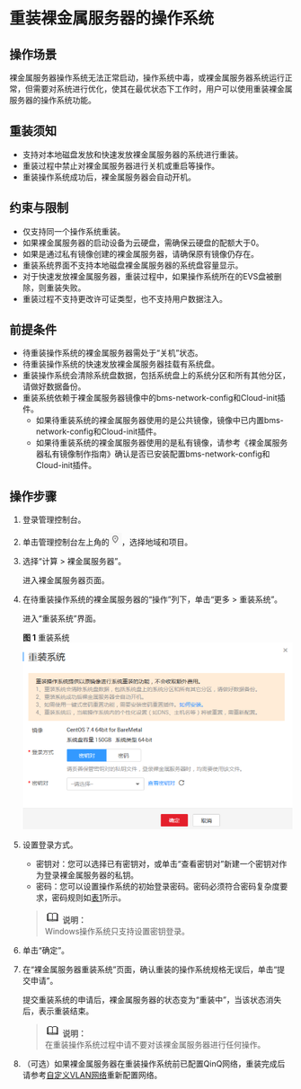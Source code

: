 # 重装裸金属服务器的操作系统<a name="bms_01_0029"></a>

## 操作场景<a name="section60394636111543"></a>

裸金属服务器操作系统无法正常启动，操作系统中毒，或裸金属服务器系统运行正常，但需要对系统进行优化，使其在最优状态下工作时，用户可以使用重装裸金属服务器的操作系统功能。

## 重装须知<a name="section37447471165714"></a>

-   支持对本地磁盘发放和快速发放裸金属服务器的系统进行重装。
-   重装过程中禁止对裸金属服务器进行关机或重启等操作。
-   重装操作系统成功后，裸金属服务器会自动开机。

## 约束与限制<a name="section4500313111616"></a>

-   仅支持同一个操作系统重装。
-   如果裸金属服务器的启动设备为云硬盘，需确保云硬盘的配额大于0。
-   如果是通过私有镜像创建的裸金属服务器，请确保原有镜像仍存在。
-   重装系统界面不支持本地磁盘裸金属服务器的系统盘容量显示。
-   对于快速发放裸金属服务器，重装过程中，如果操作系统所在的EVS盘被删除，则重装失败。
-   重装过程不支持更改许可证类型，也不支持用户数据注入。

## 前提条件<a name="section2641260214160"></a>

-   待重装操作系统的裸金属服务器需处于“关机”状态。
-   待重装操作系统的快速发放裸金属服务器挂载有系统盘。
-   重装操作系统会清除系统盘数据，包括系统盘上的系统分区和所有其他分区，请做好数据备份。
-   重装系统依赖于裸金属服务器镜像中的bms-network-config和Cloud-init插件。
    -   如果待重装系统的裸金属服务器使用的是公共镜像，镜像中已内置bms-network-config和Cloud-init插件。
    -   如果待重装系统的裸金属服务器使用的是私有镜像，请参考《裸金属服务器私有镜像制作指南》确认是否已安装配置bms-network-config和Cloud-init插件。


## 操作步骤<a name="section185245411394"></a>

1.  登录管理控制台。
2.  单击管理控制台左上角的![](figures/icon-region.png)，选择地域和项目。
3.  选择“计算 \> 裸金属服务器”。

    进入裸金属服务器页面。

4.  在待重装操作系统的裸金属服务器的“操作”列下，单击“更多 \> 重装系统”。

    进入“重装系统”界面。

    **图 1**  重装系统<a name="fig1258317561434"></a>  
    ![](figures/重装系统.png "重装系统")

5.  设置登录方式。

    -   密钥对：您可以选择已有密钥对，或单击“查看密钥对”新建一个密钥对作为登录裸金属服务器的私钥。
    -   密码：您可以设置操作系统的初始登录密码。密码必须符合密码复杂度要求，密码规则如[表1](用户数据注入（可选）.md#table17998105810568)所示。

    >![](public_sys-resources/icon-note.gif) **说明：**   
    >Windows操作系统只支持设置密钥登录。  

6.  单击“确定”。
7.  在“裸金属服务器重装系统”页面，确认重装的操作系统规格无误后，单击“提交申请”。

    提交重装系统的申请后，裸金属服务器的状态变为“重装中”，当该状态消失后，表示重装结束。

    >![](public_sys-resources/icon-note.gif) **说明：**   
    >在重装操作系统过程中请不要对该裸金属服务器进行任何操作。  

8.  （可选）如果裸金属服务器在重装操作系统前已配置QinQ网络，重装完成后请参考[自定义VLAN网络](自定义VLAN网络.md)重新配置网络。

